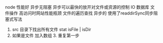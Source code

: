 node 性能好 异步无阻塞
异步可以最快的放开对文件或资源的控制
IO 数据库 文件操作 高访问时网站性能瓶颈
文件的遍历查找 异步的 使用了readdirSync同步阻塞式写法
1. src 目录下找出所有文件
  stat  isFile | isDir
  2. 如果是文件 加入数组
    3. 重复第一步

